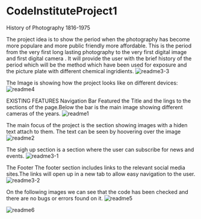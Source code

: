 # CodeInstituteProject1
History of Photography 1816-1975

The project idea is to show the period when the photography has become more populare and more public friendly more affordable.
This is the period from the very first long lasting photography to the very first digital image and first digital camera .
It will provide the user with the brief history of the period which will be the method which have been used for exposure and the picture plate with different chemical ingridients. 
![readme3-3](https://user-images.githubusercontent.com/83747119/149999448-78e8673a-b765-4e67-8c53-c0f413f07b59.png)


The Image is showing how the project looks like on different devices:
![readme4](https://user-images.githubusercontent.com/83747119/149998076-512e3ad7-b502-46f8-91f8-05a1db887816.png)

EXISTING FEATURES 
  Navigation Bar
     Featured the Title and the lings to the sections of the page.Below the bar is the main image showing different cameras of the years.
     ![readme1](https://user-images.githubusercontent.com/83747119/150000598-7081af08-97ff-43db-80d4-6ba731de1a7c.png)

The main focus of the project is the section showing images with a hiden text attach to them. The text can be seen by hoovering over the image
![readme2](https://user-images.githubusercontent.com/83747119/149999924-3b636bcc-82a3-46fd-a382-7f89d141fbb2.png)

The sigh up section is a section where the user can subscribe for news and events.
![readme3-1](https://user-images.githubusercontent.com/83747119/150000045-008201fa-6c84-4bc1-a96d-818c8947856d.png)

The Footer
 The footer section includes links to the relevant social media sites.The links will open up in a new tab to allow easy navigation to the user.
![readme3-2](https://user-images.githubusercontent.com/83747119/150001279-d000cc1e-d817-43df-9137-ca73243492da.png)


On the following images we can see that the code has been checked and there are no bugs or errors found on it.
![readme5](https://user-images.githubusercontent.com/83747119/150001717-c4753ae9-de80-46cf-848c-237c25a3490f.png)

![readme6](https://user-images.githubusercontent.com/83747119/150001729-c3d6f23c-2d6e-40b9-888e-aeaae2632553.png)
